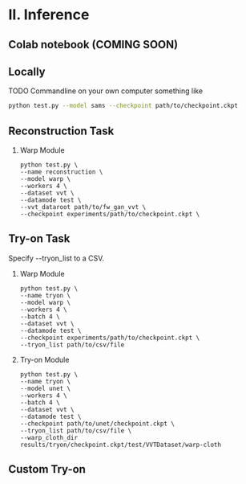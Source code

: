 # II. Inference

## Colab notebook (COMING SOON)


## Locally
TODO
Commandline on your own computer
something like

```bash
python test.py --model sams --checkpoint path/to/checkpoint.ckpt
```
## Reconstruction Task
1) Warp Module
    ```
    python test.py \
    --name reconstruction \
    --model warp \
    --workers 4 \
    --dataset vvt \
    --datamode test \
    --vvt_dataroot path/to/fw_gan_vvt \
    --checkpoint experiments/path/to/checkpoint.ckpt \
    ```

## Try-on Task
Specify --tryon_list to a CSV.
1) Warp Module
    ```
    python test.py \
    --name tryon \
    --model warp \
    --workers 4 \
    --batch 4 \
    --dataset vvt \
    --datamode test \
    --checkpoint experiments/path/to/checkpoint.ckpt \
    --tryon_list path/to/csv/file
    ```
2) Try-on Module
    ```
    python test.py \
    --name tryon \
    --model unet \
    --workers 4 \
    --batch 4 \
    --dataset vvt \
    --datamode test \
    --checkpoint path/to/unet/checkpoint.ckpt \
    --tryon_list path/to/csv/file \
    --warp_cloth_dir results/tryon/checkpoint.ckpt/test/VVTDataset/warp-cloth
    ```

## Custom Try-on 